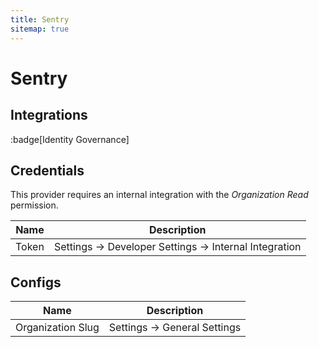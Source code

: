 ```yaml
---
title: Sentry
sitemap: true
---
```


# Sentry

## Integrations

:badge[Identity Governance]

## Credentials

This provider requires an internal integration with the *Organization Read* permission.

|Name|Description|
|---|---|
| Token | Settings -> Developer Settings -> Internal Integration |

## Configs

|Name|Description|
|---|---|
| Organization Slug | Settings -> General Settings |